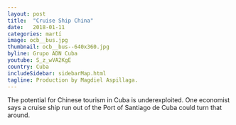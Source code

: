 ```yaml
---
layout: post
title:  "Cruise Ship China"
date:   2018-01-11
categories: martí
image: ocb__bus.jpg
thumbnail: ocb__bus--640x360.jpg
byline: Grupo ADN Cuba
youtube: S_z_wVA2KgE
country: Cuba
includeSidebar: sidebarMap.html
tagline: Production by Magdiel Aspillaga.
---
```


The potential for Chinese tourism in Cuba is underexploited. One economist says a cruise ship run out of the Port of Santiago de Cuba could turn that around.